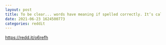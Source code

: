 ```yaml
--- 
layout: post 
title: To be clear... words have meaning if spelled correctly. It’s called “spelling” for a reason. Be careful what you wish for. 
date: 2021-06-23 1624500773 
categories: reddit 
--- 
```

https://redd.it/o6refh